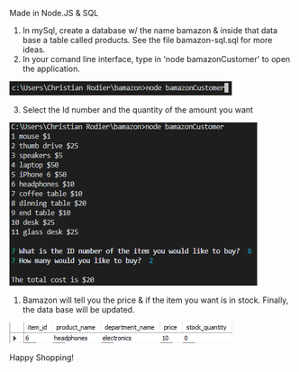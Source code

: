Made in Node.JS & SQL

1. In mySql, create a database w/ the name bamazon & inside that data base a table called products. See the file bamazon-sql.sql for more ideas.
2. In your comand line interface, type in 'node bamazonCustomer' to open the application.

![alt text](screen-shot.png)

3. Select the Id number and the quantity of the amount you want

![alt text](screen-shot2.png)

1. Bamazon will tell you the price & if the item you want is in stock. Finally, the data base will be updated.

![alt text](screen-shot3.png)

Happy Shopping!